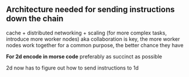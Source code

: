 ## Architecture needed for sending instructions down the chain
cache + distributed networking + scaling (for more complex tasks, introduce more worker nodes) aka collaboration is key, the more worker nodes work together for a common purpose, the better chance they have

**For 2d encode in morse code**
preferably as succinct as possible

2d now has to figure out how to send instructions to 1d
